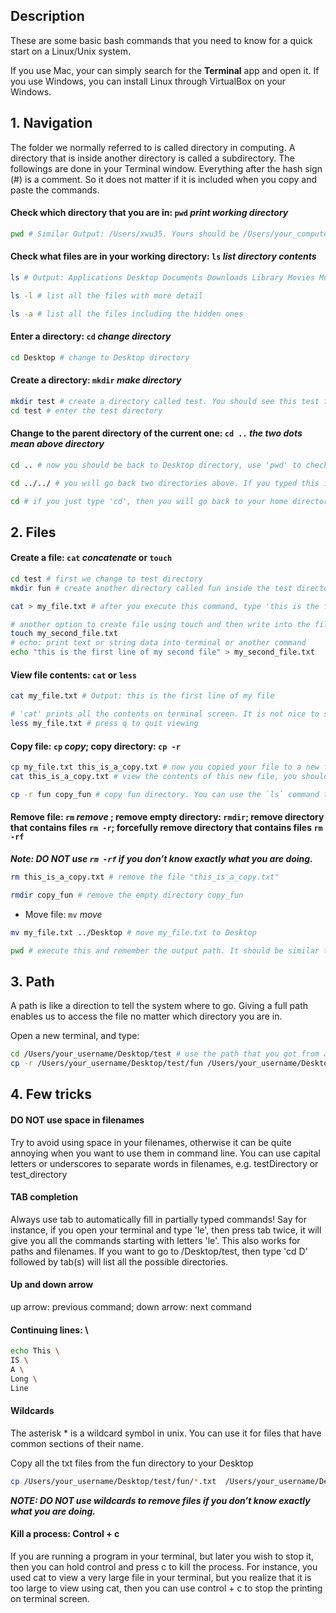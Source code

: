 ## Description

These are some basic bash commands that you need to know for a quick start on a Linux/Unix system. 

If you use Mac, your can simply search for the **Terminal** app and open it. If you use Windows, you can install Linux through VirtualBox on your Windows. 

## 1. Navigation

The folder we normally referred to is called directory in computing. A directory that is inside another directory is called a subdirectory. The followings are done in your Terminal window. Everything after the hash sign (#) is a comment. So it does not matter if it is included when you copy and paste the commands.

#### Check which directory that you are in: `pwd` *print working directory* 

```bash
pwd # Similar Output: /Users/xwu35. Yours should be /Users/your_computer_username
```

#### Check what files are in your working directory: `ls` *list directory contents*

```bash
ls # Output: Applications Desktop Documents Downloads Library Movies Music Pictures 

ls -l # list all the files with more detail

ls -a # list all the files including the hidden ones
```

#### Enter a directory: `cd` *change directory*

```bash
cd Desktop # change to Desktop directory
```

#### Create a directory: `mkdir` *make directory*

```bash
mkdir test # create a directory called test. You should see this test folder on your desktop now if you did type 'cd Desktop' above
cd test # enter the test directory
```

#### Change to the parent directory of the current one: `cd ..` *the two dots mean above directory*
```bash
cd .. # now you should be back to Desktop directory, use 'pwd' to check

cd ../../ # you will go back two directories above. If you typed this instead of 'cd ..' when you are in test directory, then you should be back to /Users/your_computer_username

cd # if you just type 'cd', then you will go back to your home directory /Users/your_computer_username. this is the same as 'cd ~'
```

## 2. Files

#### Create a file: `cat` *concatenate* or `touch`
```bash
cd test # first we change to test directory
mkdir fun # create another directory called fun inside the test directory. We will use this one later.

cat > my_file.txt # after you execute this command, type 'this is the first line of my file' as the content, then press control + d to stop

# another option to create file using touch and then write into the file using echo
touch my_second_file.txt
# echo: print text or string data into terminal or another command
echo "this is the first line of my second file" > my_second_file.txt 
```
#### View file contents: `cat` or `less`
```bash
cat my_file.txt # Output: this is the first line of my file 

# 'cat' prints all the contents on terminal screen. It is not nice to see if it is a large file. If you want to view a large file, you can use 'less' to view the file.
less my_file.txt # press q to quit viewing 
```

#### Copy file: `cp` *copy*; copy directory: `cp -r`
```bash
cp my_file.txt this_is_a_copy.txt # now you copied your file to a new file called 'this_is_a_copy.txt'
cat this_is_a_copy.txt # view the contents of this new file, you should see the same output as my_file.txt. 

cp -r fun copy_fun # copy fun directory. You can use the `ls` command to list all the files: copy_fun  fun   my_file.txt  this_is_a_copy.txt
```

#### Remove file: `rm` *remove* ; remove empty directory: `rmdir`; remove directory that contains files `rm -r`; forcefully remove directory that contains files `rm -rf` 

***Note: DO NOT use `rm -rf` if you don’t know exactly what you are doing.***
```bash
rm this_is_a_copy.txt # remove the file "this_is_a_copy.txt"

rmdir copy_fun # remove the empty directory copy_fun
```
  
- Move file: `mv` *move*
```bash
mv my_file.txt ../Desktop # move my_file.txt to Desktop

pwd # execute this and remember the output path. It should be similar to this: /Users/xwu35/Desktop/test
```

## 3. Path

A path is like a direction to tell the system where to go. Giving a full path enables us to access the file no matter which directory you are in.

Open a new terminal, and type:
```bash
cd /Users/your_username/Desktop/test # use the path that you got from above. Now you are in the test directory
cp -r /Users/your_username/Desktop/test/fun /Users/your_username/Desktop # copy the fun directory to your Desktop
```

## 4. Few tricks

#### DO NOT use space in filenames

Try to avoid using space in your filenames, otherwise it can be quite annoying when you want to use them in command line. You can use capital letters or underscores to separate words in filenames, e.g. testDirectory or test_directory

#### TAB completion

Always use tab to automatically fill in partially typed commands! Say for instance, if you open your terminal and type 'le', then press tab twice, it will give you all the commands starting with letters 'le'. This also works for paths and filenames. If you want to go to /Desktop/test, then type 'cd D' followed by tab(s) will list all the possible directories. 

#### Up and down arrow

up arrow: previous command; down arrow: next command

#### Continuing lines: \
```bash
echo This \
IS \
A \
Long \
Line
```

#### Wildcards

The asterisk * is a wildcard symbol in unix. You can use it for files that have common sections of their name. 

Copy all the txt files from the fun directory to your Desktop
```bash
cp /Users/your_username/Desktop/test/fun/*.txt  /Users/your_username/Desktop/ 
```
***NOTE: DO NOT use wildcards to remove files if you don’t know exactly what you are doing.***

#### Kill a process: Control + c

If you are running a program in your terminal, but later you wish to stop it, then you can hold control and press c to kill the process. For instance, you used cat to view a very large file in your terminal, but you realize that it is too large to view using cat, then you can use control + c to stop the printing on terminal screen.